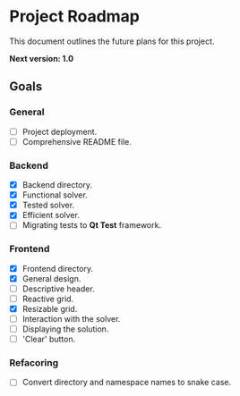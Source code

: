 # Project Roadmap
This document outlines the future plans for this project.

**Next version: 1.0**

## Goals
### General
- [ ] Project deployment.
- [ ] Comprehensive README file.

### Backend
- [X] Backend directory.
- [X] Functional solver.
- [X] Tested solver.
- [X] Efficient solver.
- [ ] Migrating tests to **Qt Test** framework.

### Frontend
- [X] Frontend directory.
- [X] General design.
- [ ] Descriptive header.
- [ ] Reactive grid.
- [X] Resizable grid.
- [ ] Interaction with the solver.
- [ ] Displaying the solution.
- [ ] 'Clear' button.

### Refacoring
- [ ] Convert directory and namespace names to snake case.
